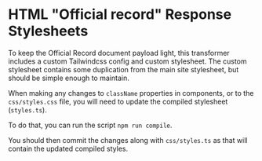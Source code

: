 # HTML "Official record" Response Stylesheets

To keep the Official Record document payload light, this transformer includes a custom Tailwindcss config and custom stylesheet. The custom stylesheet contains some duplication from the main site stylesheet, but should be simple enough to maintain.

When making any changes to `className` properties in components, or to the `css/styles.css` file, you will need to update the compiled stylesheet (`styles.ts`). 

To do that, you can run the script `npm run compile`. 

You should then commit the changes along with `css/styles.ts` as that will contain the updated compiled styles.
